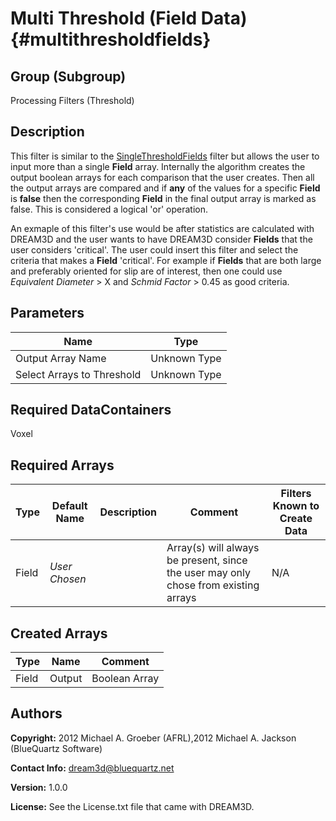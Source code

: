 Multi Threshold (Field Data) {#multithresholdfields}
======

## Group (Subgroup) ##
Processing Filters (Threshold)

## Description ##
This filter is similar to the [SingleThresholdFields](singlethresholdfields.html) filter but allows the user to input more than a single **Field** array. Internally the algorithm creates the output boolean arrays for each comparison that the user creates. Then all the output arrays are compared and if __any__ of the values for a specific **Field**  is __false__ then the corresponding **Field** in the final output array is marked as false. This is considered a logical 'or' operation.

  An exmaple of this filter's use would be after statistics are calculated with DREAM3D and the user wants to have DREAM3D consider **Fields** that the user considers 'critical'. The user could insert this filter and select the criteria that makes a **Field** 'critical'. For example if **Fields** that are both large and preferably oriented for slip are of interest, then one could use _Equivalent Diameter_ > X and _Schmid Factor_ > 0.45 as good criteria.

## Parameters ##

| Name | Type |
|------|------|
| Output Array Name | Unknown Type |
| Select Arrays to Threshold | Unknown Type |

## Required DataContainers ##
Voxel

## Required Arrays ##

| Type | Default Name | Description | Comment | Filters Known to Create Data |
|------|--------------|-------------|---------|-----|
| Field | *User Chosen* |  | Array(s) will always be present, since the user may only chose from existing arrays | N/A |


## Created Arrays ##
| Type | Name | Comment |
|------|------|---------|
| Field | Output | Boolean Array |


## Authors ##

**Copyright:** 2012 Michael A. Groeber (AFRL),2012 Michael A. Jackson (BlueQuartz Software)

**Contact Info:** dream3d@bluequartz.net

**Version:** 1.0.0

**License:**  See the License.txt file that came with DREAM3D.


